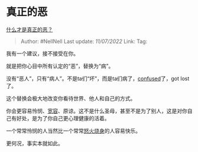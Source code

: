 # 真正的恶
[什么才是真正的恶？](https://www.zhihu.com/question/53487831/answer/2566685309)

> Author: #NellNell 
> Last update: *11/07/2022* 
> Link: 
> Tag: 

我有一个建议，接不接受在你。

就是把你心目中所有认定的“恶”，替换为“病”。

没有“恶人”，只有“病人”。不是ta们“坏”，而是ta们病了，[confused](https://www.zhihu.com/search?q=confused&search_source=Entity&hybrid_search_source=Entity&hybrid_search_extra=%7B%22sourceType%22%3A%22answer%22%2C%22sourceId%22%3A2566685309%7D)了，got lost了。

这个替换会极大地改变你看待世界、他人和自己的方式。

你会更容易怜悯、[宽容](https://www.zhihu.com/search?q=%E5%AE%BD%E5%AE%B9&search_source=Entity&hybrid_search_source=Entity&hybrid_search_extra=%7B%22sourceType%22%3A%22answer%22%2C%22sourceId%22%3A2566685309%7D)、原谅。这不是什么圣母，甚至不是为了别人，这是对你自己有好处，是为了你自己更心理健康的活着。

一个常常怜悯的人当然比一个常常[怒火烧身](https://www.zhihu.com/search?q=%E6%80%92%E7%81%AB%E7%83%A7%E8%BA%AB&search_source=Entity&hybrid_search_source=Entity&hybrid_search_extra=%7B%22sourceType%22%3A%22answer%22%2C%22sourceId%22%3A2566685309%7D)的人容易快乐。

更何况，事实本就如此。

  